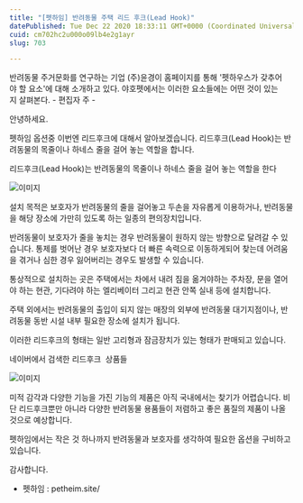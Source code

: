 ```yaml
---
title: "[펫하임] 반려동물 주택 리드 후크(Lead Hook)"
datePublished: Tue Dec 22 2020 18:33:11 GMT+0000 (Coordinated Universal Time)
cuid: cm702hc2u000o09lb4e2g1ayr
slug: 703

---
```



반려동물 주거문화를 연구하는 기업 (주)윤경이 홈페이지를 통해 '펫하우스가 갖추어야 할 요소'에 대해 소개하고 있다. 야호펫에서는 이러한 요소들에는 어떤 것이 있는지 살펴본다. - 편집자 주 -

안녕하세요.

펫하임 옵션중 이번엔 리드후크에 대해서 알아보겠습니다. 리드후크(Lead Hook)는 반려동물의 목줄이나 하네스 줄을 걸어 놓는 역할을 합니다.

리드후크(Lead Hook)는 반려동물의 목줄이나 하네스 줄을 걸어 놓는 역할을 한다

![이미지](https://cdn.hashnode.com/res/hashnode/image/upload/v1739253250122/6fe6d789-5a5d-46f3-808e-f5570615015b.jpeg)

설치 목적은 보호자가 반려동물의 줄을 걸어놓고 두손을 자유롭게 이용하거나, 반려동물을 해당 장소에 가만히 있도록 하는 일종의 편의장치입니다.

반려동물이 보호자가 줄을 놓치는 경우 반려동물이 원하지 않는 방향으로 달려갈 수 있습니다. 통제를 벗어난 경우 보호자보다 더 빠른 속력으로 이동하게되어 찾는데 어려움을 겪거나 심한 경우 잃어버리는 경우도 발생할 수 있습니다.

통상적으로 설치하는 곳은 주택에서는 차에서 내려 짐을 옮겨야하는 주차장, 문을 열어야 하는 현관, 기다려야 하는 엘리베이터 그리고 현관 안쪽 실내 등에 설치합니다.

주택 외에서는 반려동물의 출입이 되지 않는 매장의 외부에 반려동물 대기지점이나, 반려동물 동반 시설 내부 필요한 장소에 설치가 됩니다.

이러한 리드후크의 형태는 일반 고리형과 잠금장치가 있는 형태가 판매되고 있습니다.

네이버에서 검색한 리드후크  상품들

![이미지](https://cdn.hashnode.com/res/hashnode/image/upload/v1739253252715/2347d60e-0dfa-4379-9b48-2b69b464ef8a.png)

미적 감각과 다양한 기능을 가진 기능의 제품은 아직 국내에서는 찾기가 어렵습니다. 비단 리드후크뿐만 아니라 다양한 반려동물 용품들이 저렴하고 좋은 품질의 제품이 나올 것으로 예상합니다.

펫하임에서는 작은 것 하나까지 반려동물과 보호자를 생각하여 필요한 옵션을 구비하고 있습니다.

감사합니다.

- 펫하임 : petheim.site/